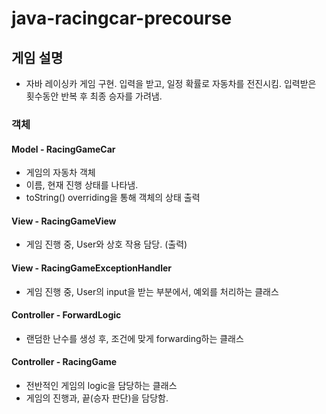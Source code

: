 # java-racingcar-precourse

## 게임 설명

- 자바 레이싱카 게임 구현. 
입력을 받고, 일정 확률로 자동차를 전진시킴. 입력받은 횟수동안 반복 후 최종 승자를 가려냄.

### 객체

#### Model - RacingGameCar 

- 게임의 자동차 객체
- 이름, 현재 진행 상태를 나타냄.
- toString() overriding을 통해 객체의 상태 출력

#### View - RacingGameView

- 게임 진행 중, User와 상호 작용 담당. (출력)

#### View - RacingGameExceptionHandler 

- 게임 진행 중, User의 input을 받는 부분에서, 예외를 처리하는 클래스

#### Controller - ForwardLogic

- 랜덤한 난수를 생성 후, 조건에 맞게 forwarding하는 클래스

#### Controller - RacingGame

- 전반적인 게임의 logic을 담당하는 클래스
- 게임의 진행과, 끝(승자 판단)을 담당함.
